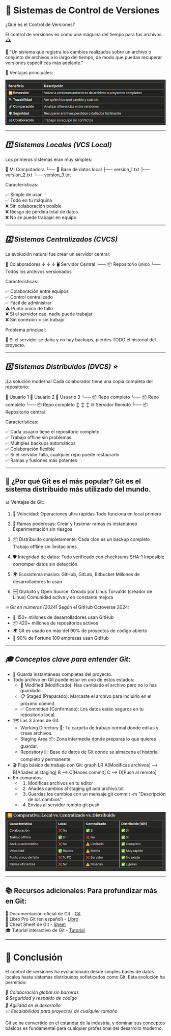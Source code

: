 # 🔄 Sistemas de Control de Versiones

¿Qué es el Control de Versiones?

El control de versiones es como una máquina del tiempo para tus archivos. 🕰️

💬 "Un sistema que registra los cambios realizados sobre un archivo o conjunto de archivos a lo largo del tiempo, de modo que puedas recuperar versiones específicas más adelante."

🌟 Ventajas principales:

<p align="center">
  <img src="/img/ventajas.png" alt="![ventajas](/img/ventajas.png)" />
</p>

---

## *1️⃣ Sistemas Locales (VCS Local)*
Los primeros sistemas eran muy simples:

📁 Mi Computadora
  └── 💾 Base de datos local
       ├── version_1.txt
       ├── version_2.txt
       └── version_3.txt

Características:

✅ Simple de usar  
✅ Todo en tu máquina  
❌ Sin colaboración posible  
❌ Riesgo de pérdida total de datos  
❌ No se puede trabajar en equipo  

---

## *2️⃣ Sistemas Centralizados (CVCS)*
La evolución natural fue crear un servidor central:

   👥 Colaboradores
         ↓  ↓  ↓
    🖥️ Servidor Central
    └── 📦 Repositorio único
         └── Todos los archivos versionados

Características:

✅ Colaboración entre equipos  
✅ Control centralizado  
✅ Fácil de administrar  
⚠️ Punto único de fallo  
❌ Si el servidor cae, nadie puede trabajar  
❌ Sin conexión = sin trabajo  

Problema principal:

🚨 Si el servidor se daña y no hay backups, pierdes TODO el historial del proyecto.

---

## *3️⃣ Sistemas Distribuidos (DVCS) ⭐*
¡La solución moderna! Cada colaborador tiene una copia completa del repositorio:

 👤 Usuario 1          👤 Usuario 2          👤 Usuario 3
    └── 📦 Repo completo  └── 📦 Repo completo  └── 📦 Repo completo
           ↕️                    ↕️                    ↕️
                    🌐 Servidor Remoto
                    └── 📦 Repositorio central

Características:

✅ Cada usuario tiene el repositorio completo  
✅ Trabajo offline sin problemas  
✅ Múltiples backups automáticos  
✅ Colaboración flexible  
✅ Si el servidor falla, cualquier repo puede restaurarlo  
✅ Ramas y fusiones más potentes  

---

## 🎯 ¿Por qué Git es el más popular? Git es el sistema distribuido más utilizado del mundo. 

📊 Ventajas de Git:

1. 🚀 Velocidad:
Operaciones ultra rápidas
Todo funciona en local primero

2. 🌳 Ramas poderosas:
Crear y fusionar ramas es instantáneo
Experimentación sin riesgos

3. 📦 Distribuido completamente:
Cada clon es un backup completo
Trabajo offline sin limitaciones

4. 🛡️ Integridad de datos:
Todo verificado con checksums SHA-1
Imposible corromper datos sin detección

5. 🌍 Ecosistema masivo:
GitHub, GitLab, Bitbucket
Millones de desarrolladores lo usan

6. 🆓 Gratuito y Open Source:
Creado por Linus Torvalds (creador de Linux)
Comunidad activa y en constante mejora


*🔥 Git en números (2024)*
Según el GitHub Octoverse 2024:

* 👥 150+ millones de desarrolladores usan GitHub
* 📦 420+ millones de repositorios activos
* 🌍 Git es usado en más del 90% de proyectos de código abierto
* 🏢 90% de Fortune 100 empresas usan GitHub

---

## *🎓 Conceptos clave para entender Git:*
* 📸 Guarda instantáneas completas del proyecto.
* Todo archivo en Git puede estar en uno de estos estados:
    - 📝 Modified (Modificado): Has cambiado el archivo pero no lo has guardado.
    - 📋 Staged (Preparado): Marcaste el archivo para incluirlo en el próximo commit.
    - ✅ Committed (Confirmado): Los datos están seguros en tu repositorio local.
* 🗺️ Las 3 áreas de Git:
    - Working Directory 🏢: Tu carpeta de trabajo normal donde editas y creas archivos.
    - Staging Area 📦: Zona intermedia donde preparas lo que quieres guardar.
    - Repository 🗄️: Base de datos de Git donde se almacena el historial completo y permanente.
* 🎬 Flujo básico de trabajo con Git:
      graph LR
        A[Modificas archivos] --> B[Añades al staging]
        B --> C[Haces commit]
        C --> D[Push al remoto]
* En comandos:
    - 1. Modificas archivos en tu editor
    - 2. Añades cambios al staging
        git add archivo.txt
    - 3. Guardas los cambios con un mensaje
        git commit -m "Descripción de los cambios"
    - 4. Envías al servidor remoto
        git push

<p align="center">
  <img src="/img/comparativa.png" alt="![comparativa](/img/comparativa.png)" />
</p>

---

## 📚 Recursos adicionales: Para profundizar más en Git:

📖 Documentación oficial de Git - [Git](https://git-scm.com/docs)  
📘 Libro Pro Git (en español) - [Libro](https://git-scm.com/book/es/v2)  
📄 Cheat Sheet de Git - [Sheet](https://training.github.com/downloads/es_ES/github-git-cheat-sheet/)  
🎓 Tutorial interactivo de Git - [Tutorial](https://learngitbranching.js.org/?locale=es_ES)  

---

# 🎯 Conclusión
El control de versiones ha evolucionado desde simples bases de datos locales hasta sistemas distribuidos sofisticados como Git. Esta evolución ha permitido:

*🤝 Colaboración global sin barreras*  
*🔒 Seguridad y respaldo de código*  
*🚀 Agilidad en el desarrollo*  
*📈 Escalabilidad para proyectos de cualquier tamaño*  

Git se ha convertido en el estándar de la industria, y dominar sus conceptos básicos es fundamental para cualquier profesional del desarrollo moderno.

